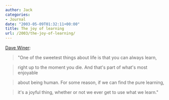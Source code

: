 ```yaml
---
author: Jack
categories:
- Journal
date: "2003-05-09T01:32:11+00:00"
title: The joy of learning
url: /2003/the-joy-of-learning/
---
```


[Dave Winer][1]:
  


> 
  
> "One of the sweetest things about life is that you can always learn,
  
> 
  
> right up to the moment you die. And that's part of what's most enjoyable
  
> 
  
> about being human. For some reason, if we can find the pure learning,
  
> 
  
> it's a joyful thing, whether or not we ever get to use what we learn."
  
> 
  
> </a>

 [1]: http://www.scripting.com